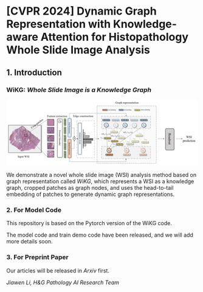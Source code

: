 # [CVPR 2024] Dynamic Graph Representation with Knowledge-aware Attention for Histopathology Whole Slide Image Analysis
## 1. Introduction
### WiKG: *Whole Slide Image is a **K**nowledge Graph*

![WiKG Framework](figs/wikg_main.png "The framework of our proposed method for WSI analysis, including patch feature extraction, dynamic edge construction based on head and tail embeddings, graph representation learning, and the prediction of WSIs.")

We demonstrate a novel whole slide image (WSI) analysis method based on graph representation called *WiKG*, which represents a WSI as a knowledge graph, cropped patches as graph nodes, and uses the head-to-tail embedding of patches to generate dynamic graph representations. 

### 2. For Model Code
This repository is based on the Pytorch version of the WiKG code. 

The model code and train demo code have been released, and we will add more details soon.

### 3. For Preprint Paper
Our articles will be released in *Arxiv* first.



*Jiawen Li, H&G Pathology AI Research Team*


